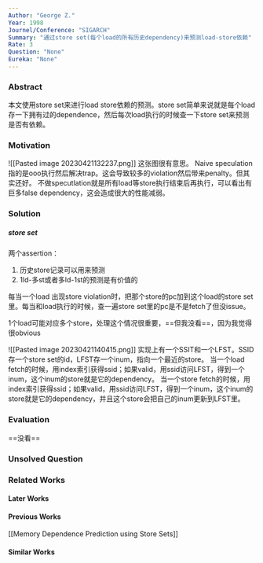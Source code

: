 ```yaml
---
Author: "George Z."
Year: 1998
Journel/Conference: "SIGARCH"
Summary: "通过store set(每个load的所有历史dependency)来预测load-store依赖"
Rate: 3
Question: "None"
Eureka: "None"
---
```

### Abstract
本文使用store set来进行load store依赖的预测。store set简单来说就是每个load存一下拥有过的dependence，然后每次load执行的时候查一下store set来预测是否有依赖。

### Motivation
![[Pasted image 20230421132237.png]]
这张图很有意思。
Naive speculation指的是ooo执行然后解决trap。这会导致较多的violation然后带来penalty。但其实还好。
不做specutlation就是所有load等store执行结束后再执行，可以看出有巨多false dependency，这会造成很大的性能减弱。

### Solution
##### store set
两个assertion：
1. 历史store记录可以用来预测
2. 1ld-多st或者多ld-1st的预测是有价值的

每当一个load 出现store violation时，把那个store的pc加到这个load的store set里。每当和load执行的时候，查一遍store set里的pc是不是fetch了但没issue。

1个load可能对应多个store，处理这个情况很重要，==但我没看==，因为我觉得很obvious

![[Pasted image 20230421140415.png]]
实现上有一个SSIT和一个LFST。SSID存一个store set的id，LFST存一个inum，指向一个最近的store。
当一个load fetch的时候，用index索引获得ssid；如果valid，用ssid访问LFST，得到一个inum，这个inum的store就是它的dependency。
当一个store fetch的时候，用index索引获得ssid；如果valid，用ssid访问LFST，得到一个inum，这个inum的store就是它的dependency，并且这个store会把自己的inum更新到LFST里。

### Evaluation
==没看==

### Unsolved Question


### Related Works
#### Later Works

#### Previous Works
[[Memory Dependence Prediction using Store Sets]]
#### Similar Works
